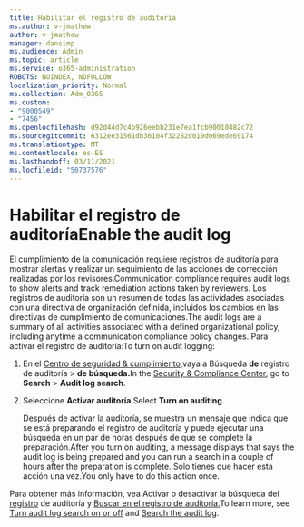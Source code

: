 ```yaml
---
title: Habilitar el registro de auditoría
ms.author: v-jmathew
author: v-jmathew
manager: dansimp
ms.audience: Admin
ms.topic: article
ms.service: o365-administration
ROBOTS: NOINDEX, NOFOLLOW
localization_priority: Normal
ms.collection: Adm_O365
ms.custom:
- "9000549"
- "7456"
ms.openlocfilehash: d92d44d7c4b926eebb231e7ea1fcb90010482c72
ms.sourcegitcommit: 6312ee31561db36104f32282d019d069ede69174
ms.translationtype: MT
ms.contentlocale: es-ES
ms.lasthandoff: 03/11/2021
ms.locfileid: "50737576"
---
```

# <a name="enable-the-audit-log"></a><span data-ttu-id="74ab0-102">Habilitar el registro de auditoría</span><span class="sxs-lookup"><span data-stu-id="74ab0-102">Enable the audit log</span></span>

<span data-ttu-id="74ab0-103">El cumplimiento de la comunicación requiere registros de auditoría para mostrar alertas y realizar un seguimiento de las acciones de corrección realizadas por los revisores.</span><span class="sxs-lookup"><span data-stu-id="74ab0-103">Communication compliance requires audit logs to show alerts and track remediation actions taken by reviewers.</span></span> <span data-ttu-id="74ab0-104">Los registros de auditoría son un resumen de todas las actividades asociadas con una directiva de organización definida, incluidos los cambios en las directivas de cumplimiento de comunicaciones.</span><span class="sxs-lookup"><span data-stu-id="74ab0-104">The audit logs are a summary of all activities associated with a defined organizational policy, including anytime a communication compliance policy changes.</span></span> <span data-ttu-id="74ab0-105">Para activar el registro de auditoría:</span><span class="sxs-lookup"><span data-stu-id="74ab0-105">To turn on audit logging:</span></span>

1. <span data-ttu-id="74ab0-106">En el [Centro de seguridad & cumplimiento,](https://go.microsoft.com/fwlink/?linkid=2101341)vaya a Búsqueda **de** registro de auditoría  >  **de búsqueda.**</span><span class="sxs-lookup"><span data-stu-id="74ab0-106">In the [Security & Compliance Center](https://go.microsoft.com/fwlink/?linkid=2101341), go to **Search** > **Audit log search**.</span></span>
2. <span data-ttu-id="74ab0-107">Seleccione **Activar auditoría**.</span><span class="sxs-lookup"><span data-stu-id="74ab0-107">Select **Turn on auditing**.</span></span>

    <span data-ttu-id="74ab0-108">Después de activar la auditoría, se muestra un mensaje que indica que se está preparando el registro de auditoría y puede ejecutar una búsqueda en un par de horas después de que se complete la preparación.</span><span class="sxs-lookup"><span data-stu-id="74ab0-108">After you turn on auditing, a message displays that says the audit log is being prepared and you can run a search in a couple of hours after the preparation is complete.</span></span> <span data-ttu-id="74ab0-109">Solo tienes que hacer esta acción una vez.</span><span class="sxs-lookup"><span data-stu-id="74ab0-109">You only have to do this action once.</span></span>

<span data-ttu-id="74ab0-110">Para obtener más información, vea Activar o desactivar la búsqueda del [registro](https://go.microsoft.com/fwlink/?linkid=2129077) de auditoría y [Buscar en el registro de auditoría.](https://go.microsoft.com/fwlink/?linkid=2123729)</span><span class="sxs-lookup"><span data-stu-id="74ab0-110">To learn more, see [Turn audit log search on or off](https://go.microsoft.com/fwlink/?linkid=2129077) and [Search the audit log](https://go.microsoft.com/fwlink/?linkid=2123729).</span></span>
